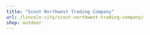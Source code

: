 ```yaml
---
title: "Scout Northwest Trading Company"
url: /lincoln-city/scout-northwest-trading-company/
shop: outdoor
---
```

